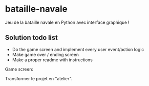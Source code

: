 # bataille-navale
Jeu de la bataille navale en Python avec interface graphique !

## Solution todo list
- Do the game screen and implement every user event/action logic
- Make game over / ending screen
- Make a proper readme with instructions


Game screen:

Transformer le projet en "atelier".
